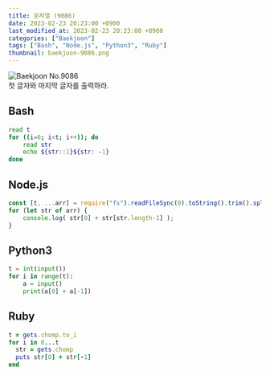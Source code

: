```yaml
---
title: 문자열 (9086)
date: 2023-02-23 20:23:00 +0900
last_modified_at: 2023-02-23 20:23:00 +0900
categories: ["Baekjoon"]
tags: ["Bash", "Node.js", "Python3", "Ruby"]
thumbnail: baekjoon-9086.png
---
```


![Baekjoon No.9086](baekjoon-9086.png)  
첫 글자와 마지막 글자를 출력하라.

## Bash
```bash
read t
for ((i=0; i<t; i++)); do
	read str
	echo ${str::1}${str: -1}
done
```

## Node.js
```javascript
const [t, ...arr] = require("fs").readFileSync(0).toString().trim().split("\n");
for (let str of arr) {
	console.log( str[0] + str[str.length-1] );
}
```

## Python3
```python
t = int(input())
for i in range(t):
    a = input()
    print(a[0] + a[-1])
```

## Ruby
```ruby
t = gets.chomp.to_i
for i in 0...t
  str = gets.chomp
  puts str[0] + str[-1]
end
```
